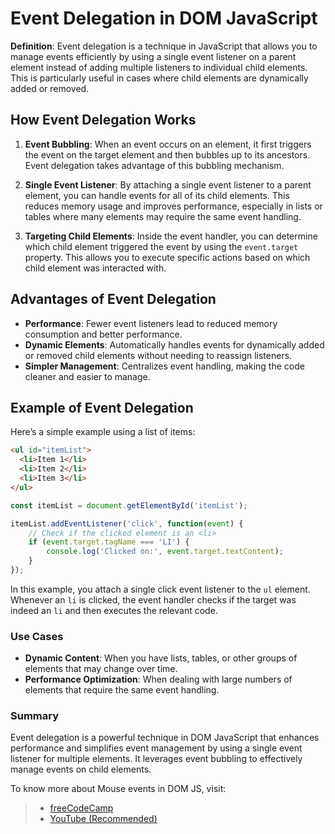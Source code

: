 # Event Delegation in DOM JavaScript

**Definition**: Event delegation is a technique in JavaScript that allows you to manage events efficiently by using a single event listener on a parent element instead of adding multiple listeners to individual child elements. This is particularly useful in cases where child elements are dynamically added or removed.

## How Event Delegation Works

1. **Event Bubbling**: When an event occurs on an element, it first triggers the event on the target element and then bubbles up to its ancestors. Event delegation takes advantage of this bubbling mechanism.
   
2. **Single Event Listener**: By attaching a single event listener to a parent element, you can handle events for all of its child elements. This reduces memory usage and improves performance, especially in lists or tables where many elements may require the same event handling.

3. **Targeting Child Elements**: Inside the event handler, you can determine which child element triggered the event by using the `event.target` property. This allows you to execute specific actions based on which child element was interacted with.

## Advantages of Event Delegation

- **Performance**: Fewer event listeners lead to reduced memory consumption and better performance.
- **Dynamic Elements**: Automatically handles events for dynamically added or removed child elements without needing to reassign listeners.
- **Simpler Management**: Centralizes event handling, making the code cleaner and easier to manage.

## Example of Event Delegation

Here’s a simple example using a list of items:

```html
<ul id="itemList">
  <li>Item 1</li>
  <li>Item 2</li>
  <li>Item 3</li>
</ul>
```

```javascript
const itemList = document.getElementById('itemList');

itemList.addEventListener('click', function(event) {
    // Check if the clicked element is an <li>
    if (event.target.tagName === 'LI') {
        console.log('Clicked on:', event.target.textContent);
    }
});
```

In this example, you attach a single click event listener to the `ul` element. Whenever an `li` is clicked, the event handler checks if the target was indeed an `li` and then executes the relevant code.

### Use Cases

- **Dynamic Content**: When you have lists, tables, or other groups of elements that may change over time.
- **Performance Optimization**: When dealing with large numbers of elements that require the same event handling.

### Summary

Event delegation is a powerful technique in DOM JavaScript that enhances performance and simplifies event management by using a single event listener for multiple elements. It leverages event bubbling to effectively manage events on child elements.



To know more about Mouse events in DOM JS, visit:

> - [freeCodeCamp](https://www.freecodecamp.org/news/event-delegation-javascript/)
> - [YouTube (Recommended)](https://www.youtube.com/watch?v=-HUZBU0H1VA&list=PLfEr2kn3s-br9ZFmejfLhAgMbGgbpdof8&index=109)

